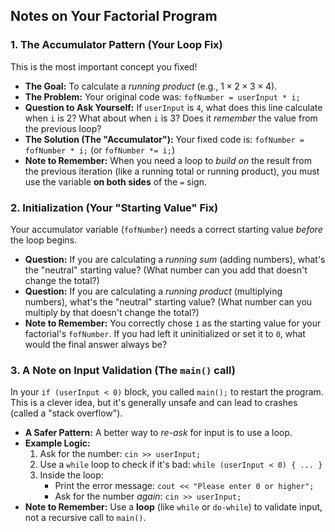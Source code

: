 ## Notes on Your Factorial Program

### 1. The Accumulator Pattern (Your Loop Fix)

This is the most important concept you fixed!

* **The Goal:** To calculate a *running product* (e.g., $1 \times 2 \times 3 \times 4$).
* **The Problem:** Your original code was: `fofNumber = userInput * i;`
* **Question to Ask Yourself:** If `userInput` is `4`, what does this line calculate when `i` is 2? What about when `i` is 3? Does it *remember* the value from the previous loop?
* **The Solution (The "Accumulator"):** Your fixed code is: `fofNumber = fofNumber * i;` (or `fofNumber *= i;`)
* **Note to Remember:** When you need a loop to *build on* the result from the previous iteration (like a running total or running product), you must use the variable **on both sides** of the `=` sign.

### 2. Initialization (Your "Starting Value" Fix)

Your accumulator variable (`fofNumber`) needs a correct starting value *before* the loop begins.

* **Question:** If you are calculating a *running sum* (adding numbers), what's the "neutral" starting value? (What number can you add that doesn't change the total?)
* **Question:** If you are calculating a *running product* (multiplying numbers), what's the "neutral" starting value? (What number can you multiply by that doesn't change the total?)
* **Note to Remember:** You correctly chose `1` as the starting value for your factorial's `fofNumber`. If you had left it uninitialized or set it to `0`, what would the final answer always be?

### 3. A Note on Input Validation (The `main()` call)

In your `if (userInput < 0)` block, you called `main();` to restart the program. This is a clever idea, but it's generally unsafe and can lead to crashes (called a "stack overflow").

* **A Safer Pattern:** A better way to *re-ask* for input is to use a loop.
* **Example Logic:**
    1.  Ask for the number: `cin >> userInput;`
    2.  Use a `while` loop to check if it's bad: `while (userInput < 0) { ... }`
    3.  Inside the loop:
        * Print the error message: `cout << "Please enter 0 or higher";`
        * Ask for the number *again*: `cin >> userInput;`
* **Note to Remember:** Use a **loop** (like `while` or `do-while`) to validate input, not a recursive call to `main()`.
